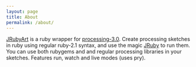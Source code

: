 ```yaml
---
layout: page
title: About
permalink: /about/
---
```


[JRubyArt][jruby_art] is a ruby wrapper for [processing-3.0][processing].  Create processing sketches 
  in ruby using regular ruby-2.1 syntax, and use the magic [JRuby][jruby] to run them.
  You can use both rubygems and and regular processing libraries in your 
  sketches. Features run, watch and live modes (uses pry).
  
[jruby]: http://jruby.org
[processing]: https://processing.org

[jruby_art]: https://ruby-processing.github.io/index.html